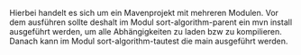 Hierbei handelt es sich um ein Mavenprojekt mit mehreren Modulen. Vor dem ausführen sollte deshalt im
Modul sort-algorithm-parent ein mvn install ausgeführt werden, um alle Abhängigkeiten zu laden bzw zu kompilieren.
Danach kann im Modul sort-algorithm-tautest die main ausgeführt werden.